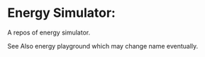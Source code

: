 # Energy Simulator:

A repos of energy simulator. 

See Also energy playground which may change name eventually.


